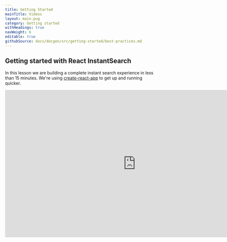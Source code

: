 ```yaml
---
title: Getting Started
mainTitle: Videos
layout: main.pug
category: Getting started
withHeadings: true
navWeight: 6
editable: true
githubSource: docs/docgen/src/getting-started/best-practices.md
---
```

## Getting started with React InstantSearch

In this lesson we are building a complete instant search experience in less than 15 minutes. We're using [create-react-app](https://github.com/facebookincubator/create-react-app) to get up and running quicker.

<iframe width="860" height="484" src="https://www.youtube.com/embed/Uc9JAQNP1PE" frameborder="0" allowfullscreen></iframe>
